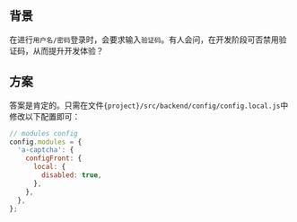 ## 背景

在进行`用户名/密码`登录时，会要求输入`验证码`。有人会问，在开发阶段可否禁用验证码，从而提升开发体验？

## 方案

答案是肯定的。只需在文件`{project}/src/backend/config/config.local.js`中修改以下配置即可：

``` javascript
// modules config
config.modules = {
  'a-captcha': {
    configFront: {
      local: {
        disabled: true,
      },
    },
  },
};
```